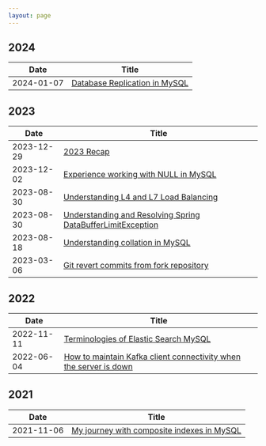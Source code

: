 ```yaml
---
layout: page
---
```


## 2024

| Date       | Title                                                                                   |
|------------|-----------------------------------------------------------------------------------------|
| 2024-01-07 | [Database Replication in MySQL](https://thachlp.github.io/2024-01-07-database-replication-in-mysql/) |

## 2023

| Date       | Title                                                                                   |
|------------|-----------------------------------------------------------------------------------------|
| 2023-12-29 | [2023 Recap](https://thachlp.github.io/2023-12-29-2023-recap/) |
| 2023-12-02 | [Experience working with NULL in MySQL](https://thachlp.github.io/2023-12-02-experience-working-with-null-in-mysql/) |
| 2023-08-30 | [Understanding L4 and L7 Load Balancing](https://thachlp.github.io/2023-10-29-understand-l4-and-l7-load-balancing/) |
| 2023-08-30 | [Understanding and Resolving Spring DataBufferLimitException](https://thachlp.github.io/2023-08-30-understanding-and-resolving-spring-databufferlimitexception/) |
| 2023-08-18 | [Understanding collation in MySQL](https://thachlp.github.io/2023-08-18-understanding-collation-in-mysql/) |
| 2023-03-06 | [Git revert commits from fork repository](https://thachlp.github.io/2023-03-06-git-revert-commit-fork-repository/) |

## 2022

| Date       | Title                                                                                   |
|------------|-----------------------------------------------------------------------------------------|
| 2022-11-11 | [Terminologies of Elastic Search MySQL](https://thachlp.github.io/2022-11-11-sql-vs-elasticsearch/) |
| 2022-06-04 | [How to maintain Kafka client connectivity when the server is down](https://thachlp.github.io/2022-06-04-how-maitain-kafka-client-connectivity-when-the-server-is-down/) |

## 2021

| Date       | Title                                                                                   |
|------------|-----------------------------------------------------------------------------------------|
| 2021-11-06 | [My journey with composite indexes in MySQL](https://thachlp.github.io/2021-11-06-experience-with-composite-index-in-mysql/) |